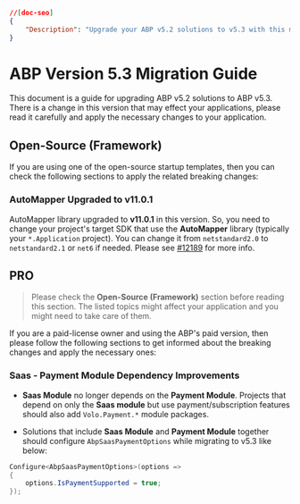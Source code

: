 ```json
//[doc-seo]
{
    "Description": "Upgrade your ABP v5.2 solutions to v5.3 with this migration guide, highlighting crucial changes and AutoMapper updates for seamless transitions."
}
```

# ABP Version 5.3 Migration Guide

This document is a guide for upgrading ABP v5.2 solutions to ABP v5.3. There is a change in this version that may effect your applications, please read it carefully and apply the necessary changes to your application.

## Open-Source (Framework)

If you are using one of the open-source startup templates, then you can check the following sections to apply the related breaking changes:

### AutoMapper Upgraded to v11.0.1

AutoMapper library upgraded to **v11.0.1** in this version. So, you need to change your project's target SDK that use the **AutoMapper** library (typically your `*.Application` project). You can change it from `netstandard2.0` to `netstandard2.1` or `net6` if needed. Please see [#12189](https://github.com/abpframework/abp/pull/12189) for more info.

## PRO

> Please check the **Open-Source (Framework)** section before reading this section. The listed topics might affect your application and you might need to take care of them.

If you are a paid-license owner and using the ABP's paid version, then please follow the following sections to get informed about the breaking changes and apply the necessary ones:

### Saas - Payment Module Dependency Improvements

* **Saas Module** no longer depends on the **Payment Module**. Projects that depend on only the **Saas module** but use payment/subscription features should also add `Volo.Payment.*` module packages.

* Solutions that include **Saas Module** and **Payment Module** together should configure `AbpSaasPaymentOptions` while migrating to v5.3 like below:

```csharp
Configure<AbpSaasPaymentOptions>(options =>
{
    options.IsPaymentSupported = true;
});